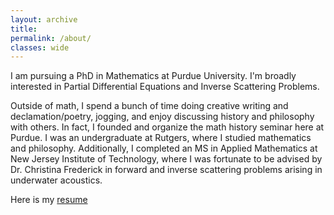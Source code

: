 ```yaml
---
layout: archive
title: 
permalink: /about/
classes: wide
---
```


  
  
  
    
    
 I am pursuing a PhD in Mathematics at Purdue University. I'm broadly interested in Partial Differential Equations and Inverse Scattering Problems.

Outside of math, I spend a bunch of time doing creative writing and declamation/poetry, jogging, and enjoy discussing history and philosophy with others. In fact, I founded and organize the math history seminar here at Purdue. I was an undergraduate at Rutgers, where I studied mathematics and philosophy. Additionally, I completed an MS in Applied Mathematics at New Jersey Institute of Technology, where I was fortunate to be advised by Dr. Christina Frederick in forward and inverse scattering problems arising in underwater acoustics. 

Here is my <a href="https://obiorag.github.io/files/General_s_Industry_Resume.pdf" target="_blank">resume</a>

